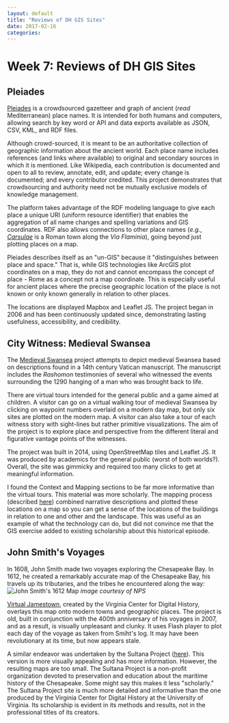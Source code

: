 ```yaml
---
layout: default
title: "Reviews of DH GIS Sites"
date: 2017-02-16
categories:
---
```


# Week 7: Reviews of DH GIS Sites

<!-- They may be defunct, overly technical, totally confusing, or kind of awesome. Be prepared to highlight for everyone else the intriguing and questionable features of the sites you explored.
How does mapping/GIS figure into the project? Is it necessary?
What kind of data is being used? Where is it from? Is it accessible or reusable?
How much does the design of the site matter in taking it seriously?
How would you rate its usability? -->

## Pleiades

[Pleiades](https://pleiades.stoa.org/) is a crowdsourced gazetteer and graph of ancient (*read* Mediterranean) place names. It is intended for both humans and computers, allowing search by key word or API and data exports available as JSON, CSV, KML, and RDF files.

Although crowd-sourced, it is meant to be an authoritative collection of geographic information about the ancient world. Each place name includes references (and links where available) to original and secondary sources in which it is mentioned. Like Wikipedia, each contribution is documented and open to all to review, annotate, edit, and update; every change is documented; and every contributor credited. This project demonstrates that crowdsourcing and authority need not be mutually exclusive models of knowledge management.

The platform takes advantage of the RDF modeling language to give each place a unique URI (uniform resource identifier) that enables the aggregation of all name changes and spelling variations and GIS coordinates. RDF also allows connections to other place names (*e.g.*, [*Carsulae*](https://pleiades.stoa.org/places/413065) is a Roman town along the *Via Flaminia*), going beyond just plotting places on a map.

Pleiades describes itself as an "un-GIS" because it "distinguishes between place and space." That is, while GIS technologies like ArcGIS plot coordinates on a map, they do not and cannot encompass the concept of place - Rome as a concept not a map coordinate. This is especially useful for ancient places where the precise geographic location of the place is not known or only known generally in relation to other places.

The locations are displayed Mapbox and Leaflet JS. The project began in 2006 and has been continuously updated since, demonstrating lasting usefulness, accessibility, and credibility.

## City Witness: Medieval Swansea

The [Medieval Swansea](http://www.medievalswansea.ac.uk/en/) project attempts to depict medieval Swansea based on descriptions found in a 14th century Vatican manuscript. The manuscript includes the *Rashomon* testimonies of several who witnessed the events surrounding the 1290 hanging of a man who was brought back to life.

There are virtual tours intended for the general public and a game aimed at children. A visitor can go on a virtual walking tour of medieval Swansea by clicking on waypoint numbers overlaid on a modern day map, but only six sites are plotted on the modern map. A visitor can also take a tour of each witness story with sight-lines but rather primitive visualizations. The aim of the project is to explore place and perspective from the different literal and figurative vantage points of the witnesses.

The project was built in 2014, using  OpenStreetMap tiles and Leaflet JS. It was produced by academics for the general public (worst of both worlds?). Overall, the site was gimmicky and required too many clicks to get at meaningful information.

I found the Context and Mapping sections to be far more informative than the virtual tours. This material was more scholarly. The mapping process (described [here](http://www.medievalswansea.ac.uk/en/mapping-medieval-swansea/)) combined narrative descriptions and plotted these locations on a map so you can get a sense of the locations of the buildings in relation to one and other and the landscape. This was useful as an example of what the technology can do, but did not convince me that the GIS exercise added to existing scholarship about this historical episode.

## John Smith's Voyages

In 1608, John Smith made two voyages exploring the Chesapeake Bay. In 1612, he created a remarkably accurate map of the Chesapeake Bay, his travels up its tributaries, and the tribes he encountered along the way: ![John Smith's 1612 Map](https://www.nps.gov/cajo/planyourvisit/upload/LOC-1612map-jpg.jpg)
*image courtesy of NPS*

[Virtual Jamestown](http://www.virtualjamestown.org/smith_voyages/jsmith_voyages.html), created by the Virginia Center for Digital History, overlays this map onto modern towns and geographic places. The project is old, built in conjunction with the 400th anniversary of his voyages in 2007, and as a result, is visually unpleasant and clunky. It uses Flash player to plot each day of the voyage as taken from Smiht's log. It may have been revolutionary at its time, but now appears stale.

A similar endeavor was undertaken by the Sultana Project ([here](http://www.johnsmith400.org/voyageroute2.htm)). This version is more visually appealing and has more information. However, the resulting maps are too small. The Sultana Project is a non-profit organization devoted to preservation and education about the maritime history of the Chesapeake. Some might say this makes it less "scholarly." The Sultana Project site is much more detailed and informative than the one produced by the Virginia Center for Digital History at the University of Virginia. Its scholarship is evident in its methods and results, not in the professional titles of its creators.
